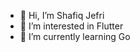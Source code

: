 - 👋 Hi, I’m Shafiq Jefri
- 👀 I’m interested in Flutter
- 🌱 I’m currently learning Go

<!---
shafiqaiman96/shafiqaiman96 is a ✨ special ✨ repository because its `README.md` (this file) appears on your GitHub profile.
You can click the Preview link to take a look at your changes.
--->

